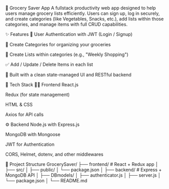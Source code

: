 🛒 Grocery Saver App
A fullstack productivity web app designed to help users manage grocery lists efficiently. Users can sign up, log in securely, and create categories (like Vegetables, Snacks, etc.), add lists within those categories, and manage items with full CRUD capabilities.


✨ Features
🔐 User Authentication with JWT (Login / Signup)

📁 Create Categories for organizing your groceries

📝 Create Lists within categories (e.g., "Weekly Shopping")

✅ Add / Update / Delete Items in each list

🧠 Built with a clean state-managed UI and RESTful backend

🧱 Tech Stack
👨‍🎨 Frontend
React.js

Redux (for state management)

HTML & CSS

Axios for API calls

⚙️ Backend
Node.js with Express.js

MongoDB with Mongoose

JWT for Authentication

CORS, Helmet, dotenv, and other middlewares


📁 Project Structure
GrocerySaver/
├── frontend/        # React + Redux app
│   ├── src/
│   ├── public/
│   └── package.json
│
├── backend/         # Express + MongoDB API
│   ├── DBmodels/
│   ├── authenticator.js
│   ├── server.js
│   └── package.json
│
└── README.md
